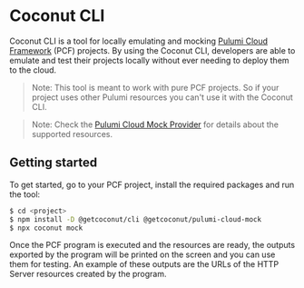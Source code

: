 # Coconut CLI

Coconut CLI is a tool for locally emulating and mocking [Pulumi Cloud Framework](https://github.com/pulumi/pulumi-cloud) (PCF) projects. By using the Coconut CLI, developers are able to emulate and test their projects locally without ever needing to deploy them to the cloud.

> Note: This tool is meant to work with pure PCF projects. So if your project uses other Pulumi resources you can't use it with the Coconut CLI.

> Note: Check the [Pulumi Cloud Mock Provider](https://www.npmjs.com/package/@getcoconut/pulumi-cloud-mock) for details about the supported resources.

## Getting started

To get started, go to your PCF project, install the required packages and run the tool:

```sh
$ cd <project>
$ npm install -D @getcoconut/cli @getcoconut/pulumi-cloud-mock
$ npx coconut mock
```

Once the PCF program is executed and the resources are ready, the outputs exported by the program will be printed on the screen and you can use them for testing. An example of these outputs are the URLs of the HTTP Server resources created by the program.
